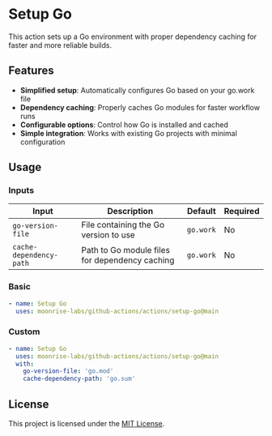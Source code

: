 # Setup Go

This action sets up a Go environment with proper dependency caching for faster and more reliable builds.

## Features

- **Simplified setup**: Automatically configures Go based on your go.work file
- **Dependency caching**: Properly caches Go modules for faster workflow runs
- **Configurable options**: Control how Go is installed and cached
- **Simple integration**: Works with existing Go projects with minimal configuration

## Usage

### Inputs

| Input                   | Description                                    | Default   | Required |
| ----------------------- | ---------------------------------------------- | --------- | -------- |
| `go-version-file`       | File containing the Go version to use          | `go.work` | No       |
| `cache-dependency-path` | Path to Go module files for dependency caching | `go.work` | No       |

### Basic

```yaml
- name: Setup Go
  uses: moonrise-labs/github-actions/actions/setup-go@main
```

### Custom

```yaml
- name: Setup Go
  uses: moonrise-labs/github-actions/actions/setup-go@main
  with:
    go-version-file: 'go.mod'
    cache-dependency-path: 'go.sum'
```

## License

This project is licensed under the [MIT License](../../LICENSE).